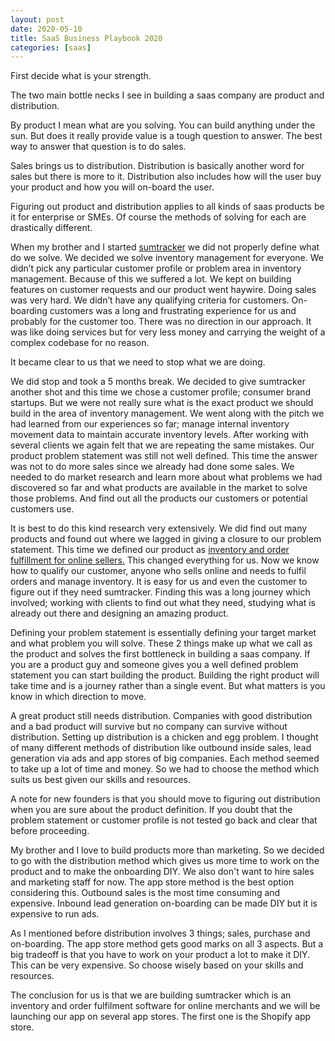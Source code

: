```yaml
---
layout: post
date: 2020-05-10
title: SaaS Business Playbook 2020
categories: [saas]
---
```


First decide what is your strength.

The two main bottle necks I see in building a saas company are product and distribution.

By product I mean what are you solving. You can build anything under the sun. But does it really provide value is a tough question to answer. The best way to answer that question is to do sales.

<!--more-->

Sales brings us to distribution. Distribution is basically another word for sales but there is more to it. Distribution also includes how will the user buy your product and how you will on-board the user.

Figuring out product and distribution applies to all kinds of saas products be it for enterprise or SMEs. Of course the methods of solving for each are drastically different.

When my brother and I started [sumtracker](https://sumtracker.com) we did not properly define what do we solve. We decided we solve inventory management for everyone. We didn’t pick any particular customer profile or problem area in inventory management. Because of this we suffered a lot. We kept on building features on customer requests and our product went haywire. Doing sales was very hard. We didn’t have any qualifying criteria for customers. On-boarding customers was a long and frustrating experience for us and probably for the customer too. There was no direction in our approach. It was like doing services but for very less money and carrying the weight of a complex codebase for no reason.

It became clear to us that we need to stop what we are doing.

We did stop and took a 5 months break. We decided to give sumtracker another shot and this time we chose a customer profile; consumer brand startups. But we were not really sure what is the exact product we should build in the area of inventory management. We went along with the pitch we had learned from our experiences so far; manage internal inventory movement data to maintain accurate inventory levels. After working with several clients we again felt that we are repeating the same mistakes. Our product problem statement was still not well defined. This time the answer was not to do more sales since we already had done some sales. We needed to do market research and learn more about what problems we had discovered so far and what products are available in the market to solve those problems. And find out all the products our customers or potential customers use.

It is best to do this kind research very extensively. We did find out many products and found out where we lagged in giving a closure to our problem statement. This time we defined our product as [<u>inventory and order fulfillment for online sellers</u>](https://sumtracker.com)[.](https://sumtracker.com) This changed everything for us. Now we know how to qualify our customer, anyone who sells online and needs to fulfil orders and manage inventory. It is easy for us and even the customer to figure out if they need sumtracker. Finding this was a long journey which involved; working with clients to find out what they need, studying what is already out there and designing an amazing product.

Defining your problem statement is essentially defining your target market and what problem you will solve. These 2 things make up what we call as the product and solves the first bottleneck in building a saas company. If you are a product guy and someone gives you a well defined problem statement you can start building the product. Building the right product will take time and is a journey rather than a single event. But what matters is you know in which direction to move.

A great product still needs distribution. Companies with good distribution and a bad product will survive but no company can survive without distribution. Setting up distribution is a chicken and egg problem. I thought of many different methods of distribution like outbound inside sales, lead generation via ads and app stores of big companies. Each method seemed to take up a lot of time and money. So we had to choose the method which suits us best given our skills and resources.

A note for new founders is that you should move to figuring out distribution when you are sure about the product definition. If you doubt that the problem statement or customer profile is not tested go back and clear that before proceeding.

My brother and I love to build products more than marketing. So we decided to go with the distribution method which gives us more time to work on the product and to make the onboarding DIY. We also don't want to hire sales and marketing staff for now. The app store method is the best option considering this. Outbound sales is the most time consuming and expensive. Inbound lead generation on-boarding can be made DIY but it is expensive to run ads.

As I mentioned before distribution involves 3 things; sales, purchase and on-boarding. The app store method gets good marks on all 3 aspects. But a big tradeoff is that you have to work on your product a lot to make it DIY. This can be very expensive. So choose wisely based on your skills and resources.

The conclusion for us is that we are building sumtracker which is an inventory and order fulfilment software for online merchants and we will be launching our app on several app stores. The first one is the Shopify app store.


